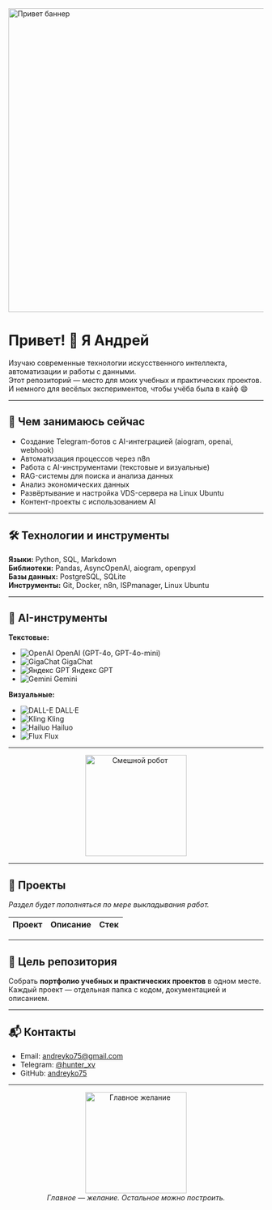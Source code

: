   <img src="https://raw.githubusercontent.com/github/explore/main/topics/github-profile-readme/github-profile-readme.png" alt="Привет баннер" width="600">
</div>

# Привет! 👋 Я Андрей

Изучаю современные технологии искусственного интеллекта, автоматизации и работы с данными.  
Этот репозиторий — место для моих учебных и практических проектов.  
И немного для весёлых экспериментов, чтобы учёба была в кайф 😄

---

## 🚀 Чем занимаюсь сейчас

- Создание Telegram-ботов с AI-интеграцией (aiogram, openai, webhook)
- Автоматизация процессов через n8n
- Работа с AI-инструментами (текстовые и визуальные)
- RAG-системы для поиска и анализа данных
- Анализ экономических данных
- Развёртывание и настройка VDS-сервера на Linux Ubuntu
- Контент-проекты с использованием AI

---

## 🛠 Технологии и инструменты

**Языки:** Python, SQL, Markdown  
**Библиотеки:** Pandas, AsyncOpenAI, aiogram, openpyxl  
**Базы данных:** PostgreSQL, SQLite  
**Инструменты:** Git, Docker, n8n, ISPmanager, Linux Ubuntu

---

## 🤖 AI-инструменты

**Текстовые:**
- <img src="https://img.icons8.com/color/32/openai.png" alt="OpenAI"/> OpenAI (GPT-4o, GPT-4o-mini)
- <img src="https://img.icons8.com/fluency/32/chat.png" alt="GigaChat"/> GigaChat
- <img src="https://img.icons8.com/color/32/yandex-international.png" alt="Яндекс GPT"/> Яндекс GPT
- <img src="https://img.icons8.com/color/32/gemini.png" alt="Gemini"/> Gemini

**Визуальные:**
- <img src="https://img.icons8.com/color/32/artificial-intelligence.png" alt="DALL-E"/> DALL·E
- <img src="https://img.icons8.com/external-flat-juicy-fish/32/external-video-ai-machine-learning-flat-flat-juicy-fish.png" alt="Kling"/> Kling
- <img src="https://img.icons8.com/external-flaticons-lineal-color-flat-icons/32/external-robot-artificial-intelligence-flaticons-lineal-color-flat-icons-3.png" alt="Hailuo"/> Hailuo
- <img src="https://img.icons8.com/external-flat-juicy-fish/32/external-image-ai-machine-learning-flat-flat-juicy-fish.png" alt="Flux"/> Flux

---

<div align="center">
  <img src="https://img.icons8.com/external-flaticons-lineal-color-flat-icons/512/external-robot-futuristic-technology-flaticons-lineal-color-flat-icons.png" alt="Смешной робот" width="200">
</div>

---

## 📂 Проекты

_Раздел будет пополняться по мере выкладывания работ._

| Проект | Описание | Стек |
|--------|----------|------|

---

## 🎯 Цель репозитория
Собрать **портфолио учебных и практических проектов** в одном месте.  
Каждый проект — отдельная папка с кодом, документацией и описанием.

---

## 📬 Контакты
- Email: andreyko75@gmail.com
- Telegram: [@hunter_xv](https://t.me/hunter_xv)
- GitHub: [andreyko75](https://github.com/andreyko75)

---

<div align="center">
  <img src="https://img.icons8.com/external-wanicon-lineal-color-wanicon/512/external-idea-brainstorm-wanicon-lineal-color-wanicon.png" alt="Главное желание" width="200"><br>
  <em>Главное — желание. Остальное можно построить.</em>
</div>
